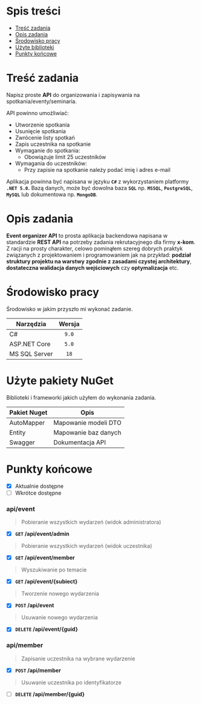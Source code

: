 ﻿# Spis treści
- [Treść zadania](#treść-zadania "Treść zadania")
- [Opis zadania](#opis-zadania "Opis zadania")
- [Środowisko pracy](#środowisko-pracy "Środowisko pracy")
- [Użyte biblioteki](#użyte-biblioteki "Użyte biblioteki")
- [Punkty końcowe](#punkty-końcowe "Punkty końcowe")

# Treść zadania
Napisz proste **API** do organizowania i zapisywania na spotkania/eventy/seminaria.

API powinno umożliwiać:

+ Utworzenie spotkania
+ Usunięcie spotkania
+ Zwrócenie listy spotkań
+ Zapis uczestnika na spotkanie
+ Wymaganie do spotkania:
    + Obowiązuje limit 25 uczestników
+ Wymagania do uczestników:
    + Przy zapisie na spotkanie należy podać imię i adres e-mail
 
Aplikacja powinna być napisana w języku **`C#`** z wykorzystaniem platformy **`.NET 5.0`.**
Bazą danych, może być dowolna baza **`SQL`** np. **`MSSQL`**, **`PostgreSQL`**, **`MySQL`** lub dokumentowa np. **`MongoDB`**.

# Opis zadania
**Event organizer API** to prosta aplikacja backendowa napisana w standardzie **REST API** na potrzeby zadania rekrutacyjnego dla firmy **x-kom**. Z racji na prosty charakter, celowo pominąłem szereg dobrych praktyk związanych z projektowaniem i programowaniem jak na przykład: **podział struktury projektu na warstwy zgodnie z zasadami czystej architektury**, **dostateczna walidacja danych wejściowych** czy **optymalizacja** etc.

# Środowisko pracy
Środowisko w jakim przyszło mi wykonać zadanie.
                    
Narzędzia | Wersja
------------- | :-------------:
C#  | `9.0`
ASP.NET Core | `5.0`
MS SQL Server | `18`

# Użyte pakiety NuGet
Biblioteki i frameworki jakich użyłem do wykonania zadania.

Pakiet Nuget | Opis
------------- | -------------
AutoMapper  | Mapowanie modeli DTO
Entity | Mapowanie baz danych
Swagger | Dokumentacja API

# Punkty końcowe
- [x] Aktualnie dostępne
- [ ] Wkrótce dostępne

### api/event
> Pobieranie wszystkich wydarzeń (widok administratora)

- [x] **`GET` /api/event/admin** 

> Pobieranie wszystkich wydarzeń (widok uczestnika)

- [x]  **`GET` /api/event/member** 

> Wyszukiwanie po temacie

- [x]  **`GET` /api/event/{subiect}** 

> Tworzenie nowego wydarzenia

- [x]  **`POST` /api/event**

> Usuwanie nowego wydarzenia

- [x]  **`DELETE` /api/event/{guid}**

### api/member
> Zapisanie uczestnika na wybrane wydarzenie

- [x]  **`POST` /api/member** 

> Usuwanie uczestnika po identyfikatorze

- [ ]  **`DELETE` /api/member/{guid}** 


